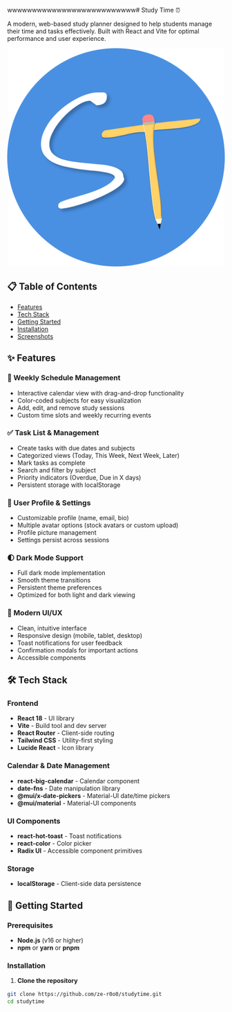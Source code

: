 wwwwwwwwwwwwwwwwwwwwwwwwww# Study Time ⏰

A modern, web-based study planner designed to help students manage their time and tasks effectively. Built with React and Vite for optimal performance and user experience.

![Study Time Banner](./src/assets/logo.svg)

## 📋 Table of Contents

- [Features](#-features)
- [Tech Stack](#-tech-stack)
- [Getting Started](#-getting-started)
- [Installation](#installation)
- [Screenshots](#-screenshots)

## ✨ Features

### 📅 Weekly Schedule Management
- Interactive calendar view with drag-and-drop functionality
- Color-coded subjects for easy visualization
- Add, edit, and remove study sessions
- Custom time slots and weekly recurring events

### ✅ Task List & Management
- Create tasks with due dates and subjects
- Categorized views (Today, This Week, Next Week, Later)
- Mark tasks as complete
- Search and filter by subject
- Priority indicators (Overdue, Due in X days)
- Persistent storage with localStorage

### 👤 User Profile & Settings
- Customizable profile (name, email, bio)
- Multiple avatar options (stock avatars or custom upload)
- Profile picture management
- Settings persist across sessions

### 🌓 Dark Mode Support
- Full dark mode implementation
- Smooth theme transitions
- Persistent theme preferences
- Optimized for both light and dark viewing

### 🎨 Modern UI/UX
- Clean, intuitive interface
- Responsive design (mobile, tablet, desktop)
- Toast notifications for user feedback
- Confirmation modals for important actions
- Accessible components

## 🛠 Tech Stack

### Frontend
- **React 18** - UI library
- **Vite** - Build tool and dev server
- **React Router** - Client-side routing
- **Tailwind CSS** - Utility-first styling
- **Lucide React** - Icon library

### Calendar & Date Management
- **react-big-calendar** - Calendar component
- **date-fns** - Date manipulation library
- **@mui/x-date-pickers** - Material-UI date/time pickers
- **@mui/material** - Material-UI components

### UI Components
- **react-hot-toast** - Toast notifications
- **react-color** - Color picker
- **Radix UI** - Accessible component primitives

### Storage
- **localStorage** - Client-side data persistence

## 🚀 Getting Started

### Prerequisites

- **Node.js** (v16 or higher)
- **npm** or **yarn** or **pnpm**

### Installation

1. **Clone the repository**
```bash
git clone https://github.com/ze-r0o0/studytime.git
cd studytime